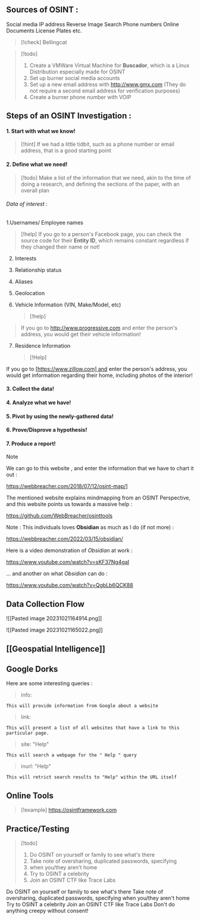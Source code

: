 

## Sources of OSINT : 


Social media
IP address
Reverse Image Search
Phone numbers
Online Documents
License Plates etc.


> [!check] 
> Bellingcat


> [!todo] 
>1. Create a VMWare Virtual Machine for **Buscador**, which is a Linux Distribution especially made for OSINT 
>2. Set up burner social media accounts
>3. Set up a new email address with http://www.gmx.com (They do not require a second email address for verification purposes)
>4. Create a burner phone number with VOIP



## Steps of an OSINT Investigation : 


#### 1. Start with what we know!

> [!hint] 
> If we had a little tidbit, such as a phone number or email address, that is a good starting point



#### 2. Define what we need!


> [!todo] 
>  Make a list of the information that we need, akin to the time of doing a research, and defining the sections of the paper, with an overall plan

 
###### Data of interest : 

1.Usernames/ Employee names

> [!help] 
> If you go to a person's Facebook page, you can check the source code for their **Entity ID**, which remains constant regardless if they changed their name or not! 

2. Interests 
3. Relationship status
4. Aliases
5. Geolocation 
6. Vehicle Information (VIN, Make/Model, etc)
   
   > [!help] 
> If you go to http://www.progressive.com and enter the person's address, you would get their vehicle information! 
   
7. Residence Information
   
   >[!Help]
>
If you go to [https://www.zillow.com] and enter the person's address, you would get information regarding their home, including photos of the interior!
   


#### 3. Collect the data!




#### 4. Analyze what we have!



#### 5. Pivot by using the newly-gathered data!



#### 6. Prove/Disprove a hypothesis!




#### 7. Produce a report!

> [!note] 
>  We can go to this website , and enter the information that we have to chart it out :
>  
>  https://webbreacher.com/2018/07/12/osint-map/]
>  
>  The mentioned website explains mindmapping from an OSINT Perspective, and this website points us towards a massive help :
>  
>  
>  https://github.com/WebBreacher/osinttools
>
  >Note : This individuals loves **Obsidian** as much as I do (if not more) :
  >
  >https://webbreacher.com/2022/03/15/obsidian/  
  >
  >Here is a video demonstration of *Obsidian* at work :
  >
  >https://www.youtube.com/watch?v=sKF37Ng4gaI
  >
  >... and another on what *Obsidian* can do :
  >
  >https://www.youtube.com/watch?v=QgbLb6QCK88

## Data Collection Flow


![[Pasted image 20231021164914.png]]


![[Pasted image 20231021165022.png]]



## [[Geospatial Intelligence]]



## Google Dorks 


Here are some interesting queries : 

>info:

	This will provide information from Google about a website

>link: 

	This will present a list of all websites that have a link to this particular page. 

>site: "Help"

	This will search a webpage for the " Help " query

>inurl: "Help"

	This will retrict search results to "Help" within the URL itself
## Online Tools



> [!example] 
> https://osintframework.com 



## Practice/Testing 


> [!todo] 
>1. Do OSINT on yourself or family to see what's there
>2. Take note of oversharing, duplicated passwords, specifying
>3. when you/they aren't home
>4. Try to OSINT a celebrity
>5. Join an OSINT CTF like Trace Labs





Do OSINT on yourself or family to see what's there
Take note of oversharing, duplicated passwords, specifying
when you/they aren't home
Try to OSINT a celebrity
Join an OSINT CTF like Trace Labs
Don't do anything creepy without consent!
